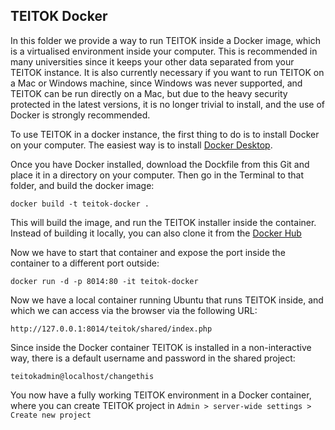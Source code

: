 ## TEITOK Docker

In this folder we provide a way to run TEITOK inside a Docker image, which is a virtualised
environment inside your computer. This is recommended in many universities since it keeps 
your other data separated from your TEITOK instance. It is also currently necessary if you
want to run TEITOK on a Mac or Windows machine, since Windows was never supported, and 
TEITOK can be run directly on a Mac, but due to the heavy security protected in the latest
versions, it is no longer trivial to install, and the use of Docker is strongly 
recommended.

To use TEITOK in a docker instance, the first thing to do is to install Docker on your 
computer. The easiest way is to install [Docker Desktop](https://docs.docker.com/desktop/).

Once you have Docker installed, download the Dockfile from this Git and place it in a 
directory on your computer. Then go in the Terminal to that folder, and build the docker image:

``docker build -t teitok-docker .``

This will build the image, and run the TEITOK installer inside the container. Instead of building
it locally, you can also clone it from the [Docker Hub](https://hub.docker.com/repository/docker/maartenpt/teitok/general)

Now we have
to start that container and expose the port inside the container to a different port outside:

``docker run -d -p 8014:80 -it teitok-docker``

Now we have a local container running Ubuntu that runs TEITOK inside, and which we can 
access via the browser via the following URL:

``http://127.0.0.1:8014/teitok/shared/index.php``

Since inside the Docker container TEITOK is installed in a non-interactive way, there is
a default username and password in the shared project:

``teitokadmin@localhost/changethis``

You now have a fully working TEITOK environment in a Docker container, where you can create
TEITOK project in `Admin > server-wide settings > Create new project`